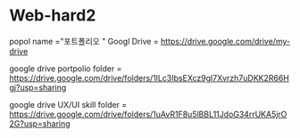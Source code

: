 # Web-hard2
popol
name ="포트폴리오 "
Googl Drive = https://drive.google.com/drive/my-drive

google drive portpolio folder = https://drive.google.com/drive/folders/1lLc3IbsEXcz9gl7Xvrzh7uDKK2R66Hgj?usp=sharing

google drive UX/UI skill folder = https://drive.google.com/drive/folders/1uAvR1F8u5lBBL11JdoG34rrUKA5jrO2G?usp=sharing
